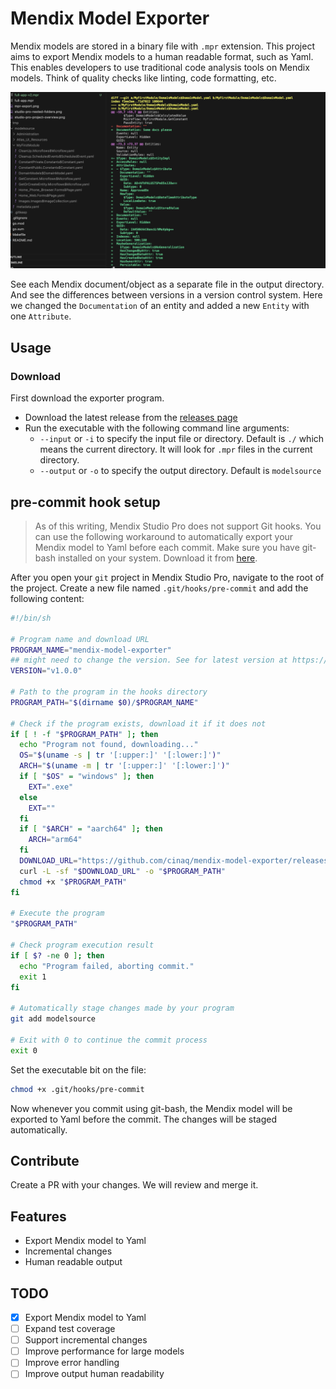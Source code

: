 # Mendix Model Exporter

Mendix models are stored in a binary file with `.mpr` extension. This project aims to export Mendix models to a human readable format, such as Yaml. This enables developers to use traditional code analysis tools on Mendix models. Think of quality checks like linting, code formatting, etc.

![Mendix Model Exporter](./resources/model-new-entity.png)

See each Mendix document/object as a separate file in the output directory. And see the differences between versions in a version control system. Here we changed the `Documentation` of an entity and added a new `Entity` with one `Attribute`.

## Usage

### Download

First download the exporter program. 

- Download the latest release from the [releases page](https://github.com/cinaq/mendix-model-exporter/releases)
- Run the executable with the following command line arguments:
  - `--input` or `-i` to specify the input file or directory. Default is `./` which means the current directory. It will look for `.mpr` files in the current directory.
  - `--output` or `-o` to specify the output directory. Default is `modelsource`

## pre-commit hook setup

> As of this writing, Mendix Studio Pro does not support Git hooks. You can use the following workaround to automatically export your Mendix model to Yaml before each commit. Make sure you have git-bash installed on your system. Download it from [here](https://git-scm.com/download/win).

After you open your `git` project in Mendix Studio Pro, navigate to the root of the project. Create a new file named `.git/hooks/pre-commit` and add the following content:

```bash
#!/bin/sh

# Program name and download URL
PROGRAM_NAME="mendix-model-exporter"
## might need to change the version. See for latest version at https://github.com/cinaq/mendix-model-exporter/releases
VERSION="v1.0.0"

# Path to the program in the hooks directory
PROGRAM_PATH="$(dirname $0)/$PROGRAM_NAME"

# Check if the program exists, download it if it does not
if [ ! -f "$PROGRAM_PATH" ]; then
  echo "Program not found, downloading..."
  OS="$(uname -s | tr '[:upper:]' '[:lower:]')"
  ARCH="$(uname -m | tr '[:upper:]' '[:lower:]')"
  if [ "$OS" = "windows" ]; then
    EXT=".exe"
  else
    EXT=""
  fi
  if [ "$ARCH" = "aarch64" ]; then
    ARCH="arm64"
  fi
  DOWNLOAD_URL="https://github.com/cinaq/mendix-model-exporter/releases/download/$VERSION/mendix-model-exporter-$VERSION-$OS-$ARCH$EXT"
  curl -L -sf "$DOWNLOAD_URL" -o "$PROGRAM_PATH"
  chmod +x "$PROGRAM_PATH"
fi

# Execute the program
"$PROGRAM_PATH"

# Check program execution result
if [ $? -ne 0 ]; then
  echo "Program failed, aborting commit."
  exit 1
fi

# Automatically stage changes made by your program
git add modelsource

# Exit with 0 to continue the commit process
exit 0
```

Set the executable bit on the file:

```bash
chmod +x .git/hooks/pre-commit
```

Now whenever you commit using git-bash, the Mendix model will be exported to Yaml before the commit. The changes will be staged automatically.

## Contribute

Create a PR with your changes. We will review and merge it.

## Features

- Export Mendix model to Yaml
- Incremental changes
- Human readable output

## TODO

- [x] Export Mendix model to Yaml
- [ ] Expand test coverage
- [ ] Support incremental changes
- [ ] Improve performance for large models
- [ ] Improve error handling
- [ ] Improve output human readability